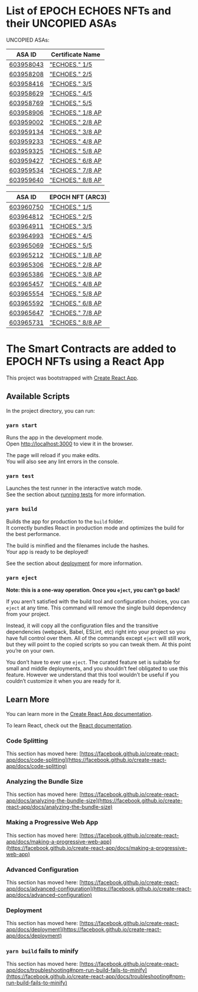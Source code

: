 # List of EPOCH ECHOES NFTs and their UNCOPIED ASAs

UNCOPIED ASAs:

| ASA ID        | Certificate Name |
| ------------- | ---------------- |
|[603958043](https://algoexplorer.io/asset/603958043)|[ "ECHOES," 1/5 ](https://api.uncopied.art/c/v/w)|
|[603958208](https://algoexplorer.io/asset/603958208)|[ "ECHOES," 2/5 ](https://api.uncopied.art/c/v/x)|
|[603958416](https://algoexplorer.io/asset/603958416)|[ "ECHOES," 3/5 ](https://api.uncopied.art/c/v/y)|
|[603958629](https://algoexplorer.io/asset/603958629)|[ "ECHOES," 4/5 ](https://api.uncopied.art/c/v/z)|
|[603958769](https://algoexplorer.io/asset/603958769)|[ "ECHOES," 5/5 ](https://api.uncopied.art/c/v/0)|
|[603958906](https://algoexplorer.io/asset/603958906)|[ "ECHOES," 1/8 AP ](https://api.uncopied.art/c/v/1)|
|[603959002](https://algoexplorer.io/asset/603959002)|[ "ECHOES," 2/8 AP ](https://api.uncopied.art/c/v/2)|
|[603959134](https://algoexplorer.io/asset/603959134)|[ "ECHOES," 3/8 AP ](https://api.uncopied.art/c/v/3)|
|[603959233](https://algoexplorer.io/asset/603959233)|[ "ECHOES," 4/8 AP ](https://api.uncopied.art/c/v/4)|
|[603959325](https://algoexplorer.io/asset/603959325)|[ "ECHOES," 5/8 AP ](https://api.uncopied.art/c/v/5)|
|[603959427](https://algoexplorer.io/asset/603959427)|[ "ECHOES," 6/8 AP ](https://api.uncopied.art/c/v/6)|
|[603959534](https://algoexplorer.io/asset/603959534)|[ "ECHOES," 7/8 AP ](https://api.uncopied.art/c/v/7)|
|[603959640](https://algoexplorer.io/asset/603959640)|[ "ECHOES," 8/8 AP ](https://api.uncopied.art/c/v/8)|

| ASA ID        | EPOCH NFT (ARC3) |
| ------------- | ---------------- |
|[603960750](https://www.nftexplorer.app/asset/603960750)|[ "ECHOES," 1/5 ](https://api.uncopied.art/c/v/w)|
|[603964812](https://www.nftexplorer.app/asset/603964812)|[ "ECHOES," 2/5 ](https://api.uncopied.art/c/v/x)|
|[603964911](https://www.nftexplorer.app/asset/603964911)|[ "ECHOES," 3/5 ](https://api.uncopied.art/c/v/y)|
|[603964993](https://www.nftexplorer.app/asset/603964993)|[ "ECHOES," 4/5 ](https://api.uncopied.art/c/v/z)|
|[603965069](https://www.nftexplorer.app/asset/603965069)|[ "ECHOES," 5/5 ](https://api.uncopied.art/c/v/0)|
|[603965212](https://www.nftexplorer.app/asset/603965212)|[ "ECHOES," 1/8 AP ]( https://api.uncopied.art/c/v/1)|
|[603965306](https://www.nftexplorer.app/asset/603965306)|[ "ECHOES," 2/8 AP ]( https://api.uncopied.art/c/v/2)|
|[603965386](https://www.nftexplorer.app/asset/603965386)|[ "ECHOES," 3/8 AP ]( https://api.uncopied.art/c/v/3)|
|[603965457](https://www.nftexplorer.app/asset/603965457)|[ "ECHOES," 4/8 AP ]( https://api.uncopied.art/c/v/4)|
|[603965554](https://www.nftexplorer.app/asset/603965554)|[ "ECHOES," 5/8 AP ]( https://api.uncopied.art/c/v/5)|
|[603965592](https://www.nftexplorer.app/asset/603965592)|[ "ECHOES," 6/8 AP ]( https://api.uncopied.art/c/v/6)|
|[603965647](https://www.nftexplorer.app/asset/603965647)|[ "ECHOES," 7/8 AP ]( https://api.uncopied.art/c/v/7)|
|[603965731](https://www.nftexplorer.app/asset/603965731)|[ "ECHOES," 8/8 AP ]( https://api.uncopied.art/c/v/8)|



# The Smart Contracts are added to EPOCH NFTs using a React App

This project was bootstrapped with [Create React App](https://github.com/facebook/create-react-app).

## Available Scripts

In the project directory, you can run:

### `yarn start`

Runs the app in the development mode.\
Open [http://localhost:3000](http://localhost:3000) to view it in the browser.

The page will reload if you make edits.\
You will also see any lint errors in the console.

### `yarn test`

Launches the test runner in the interactive watch mode.\
See the section about [running tests](https://facebook.github.io/create-react-app/docs/running-tests) for more information.

### `yarn build`

Builds the app for production to the `build` folder.\
It correctly bundles React in production mode and optimizes the build for the best performance.

The build is minified and the filenames include the hashes.\
Your app is ready to be deployed!

See the section about [deployment](https://facebook.github.io/create-react-app/docs/deployment) for more information.

### `yarn eject`

**Note: this is a one-way operation. Once you `eject`, you can’t go back!**

If you aren’t satisfied with the build tool and configuration choices, you can `eject` at any time. This command will remove the single build dependency from your project.

Instead, it will copy all the configuration files and the transitive dependencies (webpack, Babel, ESLint, etc) right into your project so you have full control over them. All of the commands except `eject` will still work, but they will point to the copied scripts so you can tweak them. At this point you’re on your own.

You don’t have to ever use `eject`. The curated feature set is suitable for small and middle deployments, and you shouldn’t feel obligated to use this feature. However we understand that this tool wouldn’t be useful if you couldn’t customize it when you are ready for it.

## Learn More

You can learn more in the [Create React App documentation](https://facebook.github.io/create-react-app/docs/getting-started).

To learn React, check out the [React documentation](https://reactjs.org/).

### Code Splitting

This section has moved here: [https://facebook.github.io/create-react-app/docs/code-splitting](https://facebook.github.io/create-react-app/docs/code-splitting)

### Analyzing the Bundle Size

This section has moved here: [https://facebook.github.io/create-react-app/docs/analyzing-the-bundle-size](https://facebook.github.io/create-react-app/docs/analyzing-the-bundle-size)

### Making a Progressive Web App

This section has moved here: [https://facebook.github.io/create-react-app/docs/making-a-progressive-web-app](https://facebook.github.io/create-react-app/docs/making-a-progressive-web-app)

### Advanced Configuration

This section has moved here: [https://facebook.github.io/create-react-app/docs/advanced-configuration](https://facebook.github.io/create-react-app/docs/advanced-configuration)

### Deployment

This section has moved here: [https://facebook.github.io/create-react-app/docs/deployment](https://facebook.github.io/create-react-app/docs/deployment)

### `yarn build` fails to minify

This section has moved here: [https://facebook.github.io/create-react-app/docs/troubleshooting#npm-run-build-fails-to-minify](https://facebook.github.io/create-react-app/docs/troubleshooting#npm-run-build-fails-to-minify)
